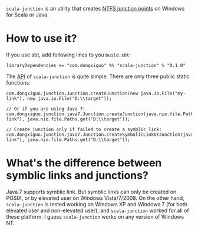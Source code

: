 `scala-junction` is an utility that creates [NTFS junction points](https://en.wikipedia.org/wiki/NTFS_junction_point) on Windows for Scala or Java.
# How to use it?
If you use sbt, add following lines to you `build.sbt`:

	libraryDependencies += "com.dongxiguo" %% "scala-junction" % "0.1.0"

The [API](http://atry.github.com/scala-junction/api/index.html) of `scala-junction` is quite simple. There are only three public static functions:

	com.dongxiguo.junction.Junction.createJunction(new java.io.File("my-link"), new java.io.File("D:\\target"));
	
	// Or if you are using Java 7:
	com.dongxiguo.junction.java7.Junction.createJunction(java.nio.file.Paths.get("my-link"), java.nio.file.Paths.get("D:\\target"));
	
	// Create junction only if failed to create a symblic link:
	com.dongxiguo.junction.java7.Junction.createSymbolicLinkOrJunction(java.nio.file.Paths.get("my-link"), java.nio.file.Paths.get("D:\\target"));

# What's the difference between symblic links and junctions?
Java 7 supports symblic link. But symblic links can only be created on POSIX, or by elevated user on Windows Vista/7/2008. On the other hand, `scala-junction` is tested working on Windows XP and Windows 7 (for both elevated user and non-elevated user), and `scala-junction` worked for all of these platform. I guess `scala-junction` works on any version of Windows NT.